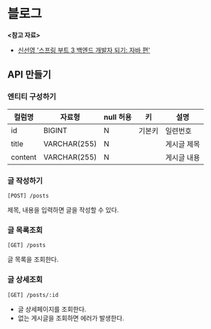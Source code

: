 # 블로그

**<참고 자료>**

* [신선영 '스프링 부트 3 백엔드 개발자 되기: 자바 편'](https://product.kyobobook.co.kr/detail/S000212798297)

## API 만들기

### 엔티티 구성하기

| 컬럼명     | 자료형          | null 허용 | 키   | 설명     |
|---------|--------------|---------|-----|--------|
| id      | BIGINT       | N       | 기본키 | 일련번호   |
| title   | VARCHAR(255) | N       |     | 게시글 제목 |
| content | VARCHAR(255) | N       |     | 게시글 내용 |

### 글 작성하기

`[POST] /posts`

제목, 내용을 입력하면 글을 작성할 수 있다.

### 글 목록조회

`[GET] /posts`

글 목록을 조회한다.

### 글 상세조회

`[GET] /posts/:id`

* 글 상세페이지를 조회한다.
* 없는 게시글을 조회하면 에러가 발생한다.

